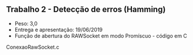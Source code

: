 ## Trabalho 2 - Detecção de erros (Hamming) 
- Peso: 3,0 
- Entrega e apresentação: 19/06/2019  
- Função de abertura do RAWSocket em modo Promíscuo - código em C  

ConexaoRawSocket.c
